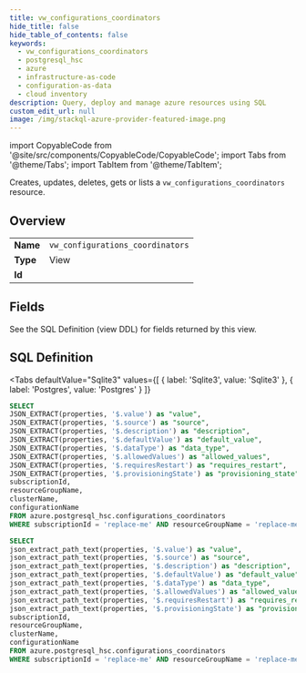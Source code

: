 ```yaml
--- 
title: vw_configurations_coordinators
hide_title: false
hide_table_of_contents: false
keywords:
  - vw_configurations_coordinators
  - postgresql_hsc
  - azure
  - infrastructure-as-code
  - configuration-as-data
  - cloud inventory
description: Query, deploy and manage azure resources using SQL
custom_edit_url: null
image: /img/stackql-azure-provider-featured-image.png
---
```


import CopyableCode from '@site/src/components/CopyableCode/CopyableCode';
import Tabs from '@theme/Tabs';
import TabItem from '@theme/TabItem';

Creates, updates, deletes, gets or lists a <code>vw_configurations_coordinators</code> resource.

## Overview
<table><tbody>
<tr><td><b>Name</b></td><td><code>vw_configurations_coordinators</code></td></tr>
<tr><td><b>Type</b></td><td>View</td></tr>
<tr><td><b>Id</b></td><td><CopyableCode code="azure.postgresql_hsc.vw_configurations_coordinators" /></td></tr>
</tbody></table>

## Fields

See the SQL Definition (view DDL) for fields returned by this view.

## SQL Definition

<Tabs
defaultValue="Sqlite3"
values={[
{ label: 'Sqlite3', value: 'Sqlite3' },
{ label: 'Postgres', value: 'Postgres' }
]}
>
<TabItem value="Sqlite3">

```sql
SELECT
JSON_EXTRACT(properties, '$.value') as "value",
JSON_EXTRACT(properties, '$.source') as "source",
JSON_EXTRACT(properties, '$.description') as "description",
JSON_EXTRACT(properties, '$.defaultValue') as "default_value",
JSON_EXTRACT(properties, '$.dataType') as "data_type",
JSON_EXTRACT(properties, '$.allowedValues') as "allowed_values",
JSON_EXTRACT(properties, '$.requiresRestart') as "requires_restart",
JSON_EXTRACT(properties, '$.provisioningState') as "provisioning_state",
subscriptionId,
resourceGroupName,
clusterName,
configurationName
FROM azure.postgresql_hsc.configurations_coordinators
WHERE subscriptionId = 'replace-me' AND resourceGroupName = 'replace-me' AND clusterName = 'replace-me' AND configurationName = 'replace-me';
```

</TabItem>
<TabItem value="Postgres">

```sql
SELECT
json_extract_path_text(properties, '$.value') as "value",
json_extract_path_text(properties, '$.source') as "source",
json_extract_path_text(properties, '$.description') as "description",
json_extract_path_text(properties, '$.defaultValue') as "default_value",
json_extract_path_text(properties, '$.dataType') as "data_type",
json_extract_path_text(properties, '$.allowedValues') as "allowed_values",
json_extract_path_text(properties, '$.requiresRestart') as "requires_restart",
json_extract_path_text(properties, '$.provisioningState') as "provisioning_state",
subscriptionId,
resourceGroupName,
clusterName,
configurationName
FROM azure.postgresql_hsc.configurations_coordinators
WHERE subscriptionId = 'replace-me' AND resourceGroupName = 'replace-me' AND clusterName = 'replace-me' AND configurationName = 'replace-me';
```

</TabItem>
</Tabs>

